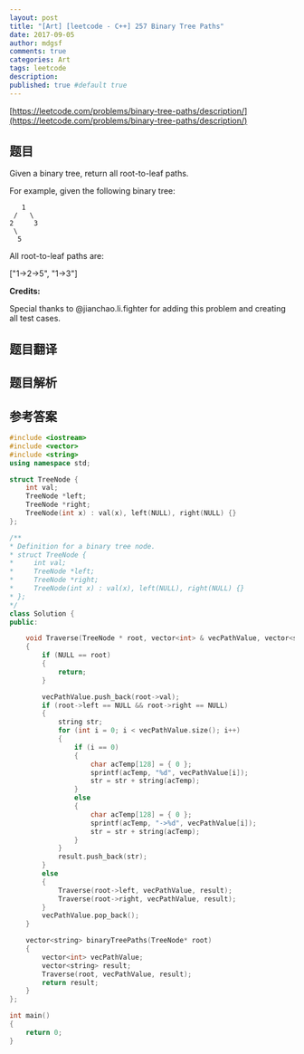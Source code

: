 ```yaml
---
layout: post
title: "[Art] [leetcode - C++] 257 Binary Tree Paths"
date: 2017-09-05
author: mdgsf
comments: true
categories: Art
tags: leetcode
description:
published: true #default true
---
```


[https://leetcode.com/problems/binary-tree-paths/description/](https://leetcode.com/problems/binary-tree-paths/description/)

## 题目

Given a binary tree, return all root-to-leaf paths.

For example, given the following binary tree:

```
   1
 /   \
2     3
 \
  5
```

All root-to-leaf paths are:

["1->2->5", "1->3"]

**Credits:**

Special thanks to @jianchao.li.fighter for adding this problem and creating all test cases.

## 题目翻译

## 题目解析

## 参考答案

```c++
#include <iostream>
#include <vector>
#include <string>
using namespace std;

struct TreeNode {
	int val;
	TreeNode *left;
	TreeNode *right;
	TreeNode(int x) : val(x), left(NULL), right(NULL) {}
};

/**
* Definition for a binary tree node.
* struct TreeNode {
*     int val;
*     TreeNode *left;
*     TreeNode *right;
*     TreeNode(int x) : val(x), left(NULL), right(NULL) {}
* };
*/
class Solution {
public:

	void Traverse(TreeNode * root, vector<int> & vecPathValue, vector<string> & result)
	{
		if (NULL == root)
		{
			return;
		}

		vecPathValue.push_back(root->val);
		if (root->left == NULL && root->right == NULL)
		{
			string str;
			for (int i = 0; i < vecPathValue.size(); i++)
			{
				if (i == 0)
				{
					char acTemp[128] = { 0 };
					sprintf(acTemp, "%d", vecPathValue[i]);
					str = str + string(acTemp);
				}
				else
				{
					char acTemp[128] = { 0 };
					sprintf(acTemp, "->%d", vecPathValue[i]);
					str = str + string(acTemp);
				}
			}
			result.push_back(str);
		}
		else
		{
			Traverse(root->left, vecPathValue, result);
			Traverse(root->right, vecPathValue, result);
		}
		vecPathValue.pop_back();
	}

	vector<string> binaryTreePaths(TreeNode* root) 
	{
		vector<int> vecPathValue;
		vector<string> result;
		Traverse(root, vecPathValue, result);
		return result;
	}
};

int main()
{
	return 0;
}
```

